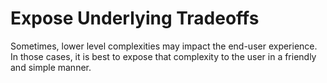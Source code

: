 
# Expose Underlying Tradeoffs

Sometimes, lower level complexities may impact the end-user experience. In those cases, it is best to expose that complexity to the user in a friendly and simple manner.
